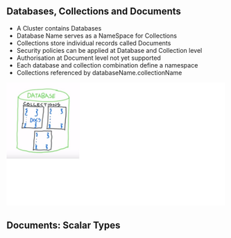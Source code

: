 ## Databases, Collections and Documents  

- A Cluster contains Databases  
- Database Name serves as a NameSpace for Collections  
- Collections store individual records called Documents  
- Security policies can be applied at Database and Collection level  
- Authorisation at Document level not yet supported  
- Each database and collection combination define a namespace  
- Collections referenced by databaseName.collectionName  

![To Be Named](/images/DBsCollsDocs.jpg)  

## Documents: Scalar Types  



